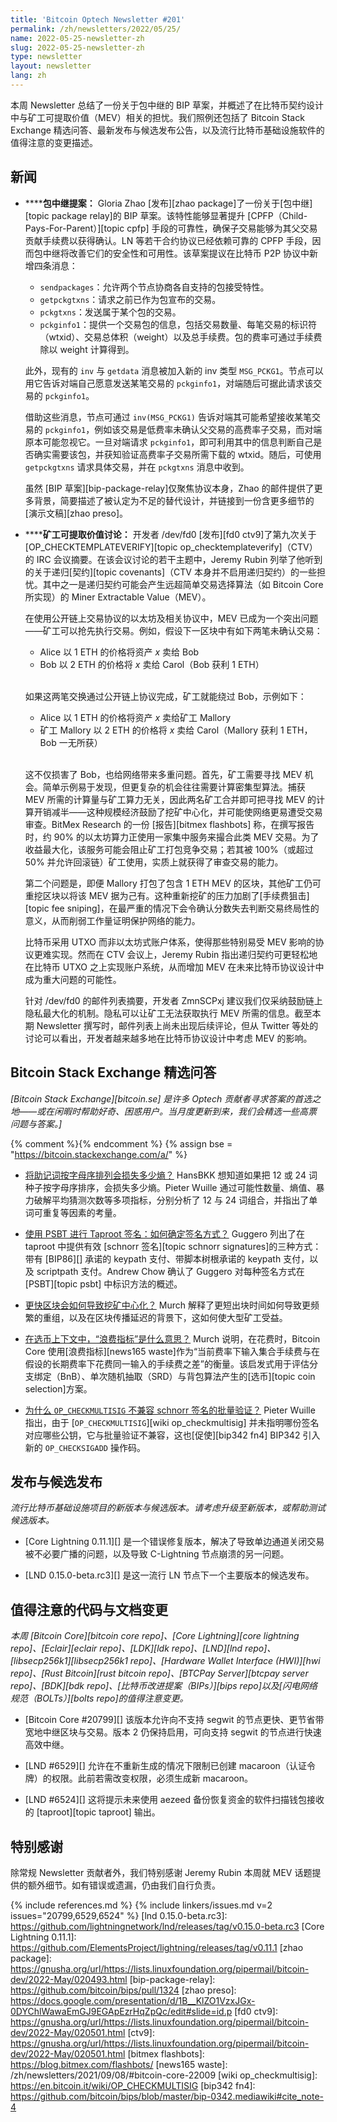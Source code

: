 ```yaml
---
title: 'Bitcoin Optech Newsletter #201'
permalink: /zh/newsletters/2022/05/25/
name: 2022-05-25-newsletter-zh
slug: 2022-05-25-newsletter-zh
type: newsletter
layout: newsletter
lang: zh
---
```

本周 Newsletter 总结了一份关于包中继的 BIP 草案，并概述了在比特币契约设计中与矿工可提取价值（MEV）相关的担忧。我们照例还包括了 Bitcoin Stack Exchange 精选问答、最新发布与候选发布公告，以及流行比特币基础设施软件的值得注意的变更描述。

## 新闻

- **<!--package-relay-proposal-->****包中继提案：** Gloria Zhao [发布][zhao package]了一份关于[包中继][topic package relay]的 BIP 草案。该特性能够显著提升 [CPFP（Child-Pays-For-Parent）][topic cpfp] 手段的可靠性，确保子交易能够为其父交易贡献手续费以获得确认。LN 等若干合约协议已经依赖可靠的 CPFP 手段，因而包中继将改善它们的安全性和可用性。该草案提议在比特币 P2P 协议中新增四条消息：

  - `sendpackages`：允许两个节点协商各自支持的包接受特性。
  - `getpckgtxns`：请求之前已作为包宣布的交易。
  - `pckgtxns`：发送属于某个包的交易。
  - `pckginfo1`：提供一个交易包的信息，包括交易数量、每笔交易的标识符（wtxid）、交易总体积（weight）以及总手续费。包的费率可通过手续费除以 weight 计算得到。

  此外，现有的 `inv` 与 `getdata` 消息被加入新的 inv 类型 `MSG_PCKG1`。节点可以用它告诉对端自己愿意发送某笔交易的 `pckginfo1`，对端随后可据此请求该交易的 `pckginfo1`。

  借助这些消息，节点可通过 `inv(MSG_PCKG1)` 告诉对端其可能希望接收某笔交易的 `pckginfo1`，例如该交易是低费率未确认父交易的高费率子交易，而对端原本可能忽视它。一旦对端请求 `pckginfo1`，即可利用其中的信息判断自己是否确实需要该包，并获知验证高费率子交易所需下载的 wtxid。随后，可使用 `getpckgtxns` 请求具体交易，并在 `pckgtxns` 消息中收到。

  虽然 [BIP 草案][bip-package-relay]仅聚焦协议本身，Zhao 的邮件提供了更多背景，简要描述了被认定为不足的替代设计，并链接到一份含更多细节的[演示文稿][zhao preso]。

- **<!--miner-extractable-value-discussion-->****矿工可提取价值讨论：** 开发者 /dev/fd0 [发布][fd0 ctv9]了第九次关于 [OP_CHECKTEMPLATEVERIFY][topic op_checktemplateverify]（CTV）的 IRC 会议摘要。在该会议讨论的若干主题中，Jeremy Rubin 列举了他听到的关于递归[契约][topic covenants]（CTV 本身并不启用递归契约）的一些担忧。其中之一是递归契约可能会产生远超简单交易选择算法（如 Bitcoin Core 所实现）的 Miner Extractable Value（MEV）。

  在使用公开链上交易协议的以太坊及相关协议中，MEV 已成为一个突出问题——矿工可以抢先执行交易。例如，假设下一区块中有如下两笔未确认交易：

  * Alice 以 1 ETH 的价格将资产 *x* 卖给 Bob
  * Bob 以 2 ETH 的价格将 *x* 卖给 Carol（Bob 获利 1 ETH）

  <br>如果这两笔交换通过公开链上协议完成，矿工就能绕过 Bob，示例如下：

  * Alice 以 1 ETH 的价格将资产 *x* 卖给矿工 Mallory
  * 矿工 Mallory 以 2 ETH 的价格将 *x* 卖给 Carol（Mallory 获利 1 ETH，Bob 一无所获）

  <br>这不仅损害了 Bob，也给网络带来多重问题。首先，矿工需要寻找 MEV 机会。简单示例易于发现，但更复杂的机会往往需要计算密集型算法。捕获 MEV 所需的计算量与矿工算力无关，因此两名矿工合并即可把寻找 MEV 的计算开销减半——这种规模经济鼓励了挖矿中心化，并可能使网络更易遭受交易审查。BitMex Research 的一份 [报告][bitmex flashbots] 称，在撰写报告时，约 90% 的以太坊算力正使用一家集中服务来撮合此类 MEV 交易。为了收益最大化，该服务可能会阻止矿工打包竞争交易；若其被 100%（或超过 50% 并允许回滚链）矿工使用，实质上就获得了审查交易的能力。

  第二个问题是，即便 Mallory 打包了包含 1 ETH MEV 的区块，其他矿工仍可重挖区块以将该 MEV 据为己有。这种重新挖矿的压力加剧了[手续费狙击][topic fee sniping]，在最严重的情况下会令确认分数失去判断交易终局性的意义，从而削弱工作量证明保护网络的能力。

  比特币采用 UTXO 而非以太坊式账户体系，使得那些特别易受 MEV 影响的协议更难实现。然而在 CTV 会议上，Jeremy Rubin 指出递归契约可更轻松地在比特币 UTXO 之上实现账户系统，从而增加 MEV 在未来比特币协议设计中成为重大问题的可能性。

  针对 /dev/fd0 的邮件列表摘要，开发者 ZmnSCPxj 建议我们仅采纳鼓励链上隐私最大化的机制。隐私可以让矿工无法获取执行 MEV 所需的信息。截至本期 Newsletter 撰写时，邮件列表上尚未出现后续评论，但从 Twitter 等处的讨论可以看出，开发者越来越多地在比特币协议设计中考虑 MEV 的影响。

## Bitcoin Stack Exchange 精选问答

*[Bitcoin Stack Exchange][bitcoin.se] 是许多 Optech 贡献者寻求答案的首选之地——或在闲暇时帮助好奇、困惑用户。当月度更新到来，我们会精选一些高票问题与答案。]*

{% comment %}<!-- https://bitcoin.stackexchange.com/search?tab=votes&q=created%3a1m..%20is%3aanswer -->{% endcomment %}
{% assign bse = "https://bitcoin.stackexchange.com/a/" %}

- **<!--how-much-entropy-is-lost-alphabetising-your-mnemonics-->**[将助记词按字母序排列会损失多少熵？]({{bse}}113432)
  HansBKK 想知道如果把 12 或 24 词种子按字母序排序，会损失多少熵。Pieter Wuille 通过可能性数量、熵值、暴力破解平均猜测次数等多项指标，分别分析了 12 与 24 词组合，并指出了单词可重复等因素的考量。

- **<!--taproot-signing-with-psbt-how-to-determine-signing-method-->**[使用 PSBT 进行 Taproot 签名：如何确定签名方式？]({{bse}}113489)
  Guggero 列出了在 taproot 中提供有效 [schnorr 签名][topic schnorr signatures]的三种方式：带有 [BIP86][] 承诺的 keypath 支付、带脚本树根承诺的 keypath 支付，以及 scriptpath 支付。Andrew Chow 确认了 Guggero 对每种签名方式在 [PSBT][topic psbt] 中标识方法的概述。

- **<!--how-would-faster-blocks-cause-mining-centralization-->**[更快区块会如何导致挖矿中心化？]({{bse}}113505)
  Murch 解释了更短出块时间如何导致更频繁的重组，以及在区块传播延迟的背景下，这如何使大型矿工受益。

- **<!--what-does-waste-metric-mean-in-the-context-of-coin-selection-->**[在选币上下文中，“浪费指标”是什么意思？]({{bse}}113622)
  Murch 说明，在花费时，Bitcoin Core 使用[浪费指标][news165 waste]作为“当前费率下输入集合手续费与在假设的长期费率下花费同一输入的手续费之差”的衡量。该启发式用于评估分支绑定（BnB）、单次随机抽取（SRD）与背包算法产生的[选币][topic coin selection]方案。

- **<!--why-isn-t-op-checkmultisig-compatible-with-batch-verification-of-schnorr-signatures-->**[为什么 `OP_CHECKMULTISIG` 不兼容 schnorr 签名的批量验证？]({{bse}}113816)
  Pieter Wuille 指出，由于 [`OP_CHECKMULTISIG`][wiki op_checkmultisig] 并未指明哪份签名对应哪些公钥，它与批量验证不兼容，这也[促使][bip342 fn4] BIP342 引入新的 `OP_CHECKSIGADD` 操作码。

## 发布与候选发布

*流行比特币基础设施项目的新版本与候选版本。请考虑升级至新版本，或帮助测试候选版本。*

- [Core Lightning 0.11.1][] 是一个错误修复版本，解决了导致单边通道关闭交易被不必要广播的问题，以及导致 C-Lightning 节点崩溃的另一问题。

- [LND 0.15.0-beta.rc3][] 是这一流行 LN 节点下一个主要版本的候选发布。

## 值得注意的代码与文档变更

*本周 [Bitcoin Core][bitcoin core repo]、[Core Lightning][core lightning repo]、[Eclair][eclair repo]、[LDK][ldk repo]、[LND][lnd repo]、[libsecp256k1][libsecp256k1 repo]、[Hardware Wallet Interface (HWI)][hwi repo]、[Rust Bitcoin][rust bitcoin repo]、[BTCPay Server][btcpay server repo]、[BDK][bdk repo]、[比特币改进提案（BIPs）][bips repo]以及[闪电网络规范（BOLTs）][bolts repo]的值得注意变更。*

- [Bitcoin Core #20799][]
  该版本允许向不支持 segwit 的节点更快、更节省带宽地中继区块与交易。版本 2 仍保持启用，可向支持 segwit 的节点进行快速高效中继。

- [LND #6529][]
  允许在不重新生成的情况下限制已创建 macaroon（认证令牌）的权限。此前若需改变权限，必须生成新 macaroon。

- [LND #6524][]
  这将提示未来使用 aezeed 备份恢复资金的软件扫描钱包接收的 [taproot][topic taproot] 输出。

## 特别感谢

除常规 Newsletter 贡献者外，我们特别感谢 Jeremy Rubin 本周就 MEV 话题提供的额外细节。如有错误或遗漏，仍由我们自行负责。


{% include references.md %}
{% include linkers/issues.md v=2 issues="20799,6529,6524" %}
[lnd 0.15.0-beta.rc3]: https://github.com/lightningnetwork/lnd/releases/tag/v0.15.0-beta.rc3
[Core Lightning 0.11.1]: https://github.com/ElementsProject/lightning/releases/tag/v0.11.1
[zhao package]: https://gnusha.org/url/https://lists.linuxfoundation.org/pipermail/bitcoin-dev/2022-May/020493.html
[bip-package-relay]: https://github.com/bitcoin/bips/pull/1324
[zhao preso]: https://docs.google.com/presentation/d/1B__KlZO1VzxJGx-0DYChlWawaEmGJ9EGApEzrHqZpQc/edit#slide=id.p
[fd0 ctv9]: https://gnusha.org/url/https://lists.linuxfoundation.org/pipermail/bitcoin-dev/2022-May/020501.html
[ctv9]: https://gnusha.org/url/https://lists.linuxfoundation.org/pipermail/bitcoin-dev/2022-May/020501.html
[bitmex flashbots]: https://blog.bitmex.com/flashbots/
[news165 waste]: /zh/newsletters/2021/09/08/#bitcoin-core-22009
[wiki op_checkmultisig]: https://en.bitcoin.it/wiki/OP_CHECKMULTISIG
[bip342 fn4]: https://github.com/bitcoin/bips/blob/master/bip-0342.mediawiki#cite_note-4
